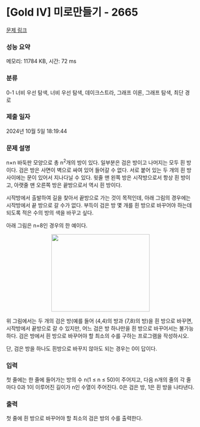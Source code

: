 # [Gold IV] 미로만들기 - 2665 

[문제 링크](https://www.acmicpc.net/problem/2665) 

### 성능 요약

메모리: 11784 KB, 시간: 72 ms

### 분류

0-1 너비 우선 탐색, 너비 우선 탐색, 데이크스트라, 그래프 이론, 그래프 탐색, 최단 경로

### 제출 일자

2024년 10월 5일 18:19:44

### 문제 설명

<p>n×n 바둑판 모양으로 총 n<sup>2</sup>개의 방이 있다. 일부분은 검은 방이고 나머지는 모두 흰 방이다. 검은 방은 사면이 벽으로 싸여 있어 들어갈 수 없다. 서로 붙어 있는 두 개의 흰 방 사이에는 문이 있어서 지나다닐 수 있다. 윗줄 맨 왼쪽 방은 시작방으로서 항상 흰 방이고, 아랫줄 맨 오른쪽 방은 끝방으로서 역시 흰 방이다.</p>

<p>시작방에서 출발하여 길을 찾아서 끝방으로 가는 것이 목적인데, 아래 그림의 경우에는 시작방에서 끝 방으로 갈 수가 없다. 부득이 검은 방 몇 개를 흰 방으로 바꾸어야 하는데 되도록 적은 수의 방의 색을 바꾸고 싶다.</p>

<p>아래 그림은 n=8인 경우의 한 예이다.</p>

<p style="text-align: center;"><img alt="" src="https://www.acmicpc.net/upload/images/MW747ysuRPRpii4KaUvptRDAx46g.png" style="width: 263px; height: 207px; "></p>

<p>위 그림에서는 두 개의 검은 방(예를 들어 (4,4)의 방과 (7,8)의 방)을 흰 방으로 바꾸면, 시작방에서 끝방으로 갈 수 있지만, 어느 검은 방 하나만을 흰 방으로 바꾸어서는 불가능하다. 검은 방에서 흰 방으로 바꾸어야 할 최소의 수를 구하는 프로그램을 작성하시오.</p>

<p>단, 검은 방을 하나도 흰방으로 바꾸지 않아도 되는 경우는 0이 답이다.</p>

### 입력 

 <p>첫 줄에는 한 줄에 들어가는 방의 수 n(1 ≤ n ≤ 50)이 주어지고, 다음 n개의 줄의 각 줄마다 0과 1이 이루어진 길이가 n인 수열이 주어진다. 0은 검은 방, 1은 흰 방을 나타낸다.</p>

### 출력 

 <p>첫 줄에 흰 방으로 바꾸어야 할 최소의 검은 방의 수를 출력한다.</p>

